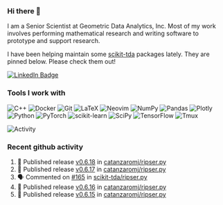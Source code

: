 ### Hi there 👋

I am a Senior Scientist at Geometric Data Analytics, Inc. Most of my work involves
performing mathematical research and writing software to prototype and support
research. 

I have been helping maintain some [scikit-tda](https://docs.scikit-tda.org) packages lately. 
They are pinned below. Please check them out!

<div id="badges">
  <a href="https://www.linkedin.com/in/michael-catanzaro-a8335547">
    <img src="https://img.shields.io/badge/LinkedIn-blue?style=for-the-badge&logo=linkedin&logoColor=white" alt="LinkedIn Badge"/>
  </a>
</div>


### Tools I work with

![C++](https://img.shields.io/badge/c++-%2300599C.svg?style=for-the-badge&logo=c%2B%2B&logoColor=white)
![Docker](https://img.shields.io/badge/Docker-2CA5E0?style=for-the-badge&logo=docker&logoColor=white)
![Git](https://img.shields.io/badge/GIT-E44C30?style=for-the-badge&logo=git&logoColor=white)
![LaTeX](https://img.shields.io/badge/latex-%23008080.svg?style=for-the-badge&logo=latex&logoColor=white)
![Neovim](https://img.shields.io/badge/NeoVim-%2357A143.svg?&style=for-the-badge&logo=neovim&logoColor=white)
![NumPy](https://img.shields.io/badge/numpy-%23013243.svg?style=for-the-badge&logo=numpy&logoColor=white)
![Pandas](https://img.shields.io/badge/pandas-%23150458.svg?style=for-the-badge&logo=pandas&logoColor=white)
![Plotly](https://img.shields.io/badge/Plotly-%233F4F75.svg?style=for-the-badge&logo=plotly&logoColor=white)
![Python](https://img.shields.io/badge/python-3670A0?style=for-the-badge&logo=python&logoColor=ffdd54)
![PyTorch](https://img.shields.io/badge/PyTorch-%23EE4C2C.svg?style=for-the-badge&logo=PyTorch&logoColor=white)
![scikit-learn](https://img.shields.io/badge/scikit--learn-%23F7931E.svg?style=for-the-badge&logo=scikit-learn&logoColor=white)
![SciPy](https://img.shields.io/badge/SciPy-%230C55A5.svg?style=for-the-badge&logo=scipy&logoColor=%white)
![TensorFlow](https://img.shields.io/badge/TensorFlow-%23FF6F00.svg?style=for-the-badge&logo=TensorFlow&logoColor=white)
![Tmux](https://img.shields.io/badge/tmux-1BB91F?style=for-the-badge&logo=tmux&logoColor=white)

![Activity](https://github-readme-activity-graph.vercel.app/graph?username=catanzaromj&theme=github)

### Recent github activity

<!--START_SECTION:activity-->
1. 🚀 Published release [v0.6.18](https://github.com/catanzaromj/ripser.py/releases/tag/v0.6.18) in [catanzaromj/ripser.py](https://github.com/catanzaromj/ripser.py)
2. 🚀 Published release [v0.6.17](https://github.com/catanzaromj/ripser.py/releases/tag/v0.6.17) in [catanzaromj/ripser.py](https://github.com/catanzaromj/ripser.py)
3. 🗣 Commented on [#165](https://github.com/scikit-tda/ripser.py/issues/165#issuecomment-2188822261) in [scikit-tda/ripser.py](https://github.com/scikit-tda/ripser.py)
4. 🚀 Published release [v0.6.16](https://github.com/catanzaromj/ripser.py/releases/tag/v0.6.16) in [catanzaromj/ripser.py](https://github.com/catanzaromj/ripser.py)
5. 🚀 Published release [v0.6.15](https://github.com/catanzaromj/ripser.py/releases/tag/v0.6.15) in [catanzaromj/ripser.py](https://github.com/catanzaromj/ripser.py)
<!--END_SECTION:activity-->

